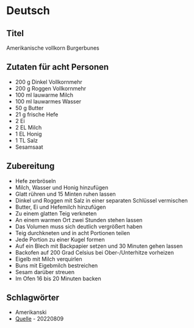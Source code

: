 # Deutsch

## Titel

Amerikanische vollkorn Burgerbunes

## Zutaten für acht Personen

* 200 g Dinkel Vollkornmehr
* 200 g Roggen Vollkornmehr
* 100 ml lauwarme Milch
* 100 ml lauwarmes Wasser
* 50 g Butter
* 21 g frische Hefe
* 2 Ei
* 2 EL Milch
* 1 EL Honig
* 1 TL Salz
* Sesamsaat

## Zubereitung

* Hefe zerbröseln
* Milch, Wasser und Honig hinzufügen
* Glatt rühren und 15 Minten ruhen lassen
* Dinkel und Roggen mit Salz in einer separaten Schlüssel vermischen
* Butter, Ei und Hefemilch hinzufügen
* Zu einem glatten Teig verkneten
* An einem warmen Ort zwei Stunden stehen lassen
* Das Volumen muss sich deutlich vergrößert haben
* Teig durchkneten und in acht Portionen teilen
* Jede Portion zu einer Kugel formen
* Auf ein Blech mit Backpapier setzen und 30 Minuten gehen lassen
* Backofen auf 200 Grad Celsius bei Ober-/Unterhitze vorheizen
* Eigelb mit Milch verquirlen
* Buns mit Eigebmilch bestreichen
* Sesam darüber streuen
* Im Ofen 16 bis 20 Minuten backen

## Schlagwörter

* Amerikanski
* [Quelle](https://www.kochbar.de/rezept/556330/Vollkorn-Burgerbroetchen-amerikanische-Buns.html) - 20220809
